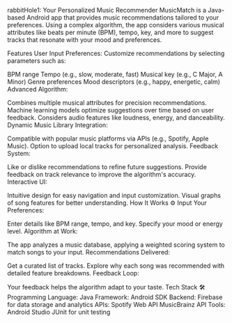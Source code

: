 rabbitHole1: Your Personalized Music Recommender 
MusicMatch is a Java-based Android app that provides music recommendations tailored to your preferences. Using a complex algorithm, the app considers various musical attributes like beats per minute (BPM), tempo, key, and more to suggest tracks that resonate with your mood and preferences.

Features 
User Input Preferences: Customize recommendations by selecting parameters such as:

BPM range
Tempo (e.g., slow, moderate, fast)
Musical key (e.g., C Major, A Minor)
Genre preferences
Mood descriptors (e.g., happy, energetic, calm)
Advanced Algorithm:

Combines multiple musical attributes for precision recommendations.
Machine learning models optimize suggestions over time based on user feedback.
Considers audio features like loudness, energy, and danceability.
Dynamic Music Library Integration:

Compatible with popular music platforms via APIs (e.g., Spotify, Apple Music).
Option to upload local tracks for personalized analysis.
Feedback System:

Like or dislike recommendations to refine future suggestions.
Provide feedback on track relevance to improve the algorithm's accuracy.
Interactive UI:

Intuitive design for easy navigation and input customization.
Visual graphs of song features for better understanding.
How It Works ⚙
Input Your Preferences:

Enter details like BPM range, tempo, and key.
Specify your mood or energy level.
Algorithm at Work:

The app analyzes a music database, applying a weighted scoring system to match songs to your input.
Recommendations Delivered:

Get a curated list of tracks.
Explore why each song was recommended with detailed feature breakdowns.
Feedback Loop:

Your feedback helps the algorithm adapt to your taste.
Tech Stack 🛠️
Programming Language: Java
Framework: Android SDK
Backend: Firebase for data storage and analytics
APIs:
Spotify Web API
MusicBrainz API
Tools:
Android Studio
JUnit for unit testing
